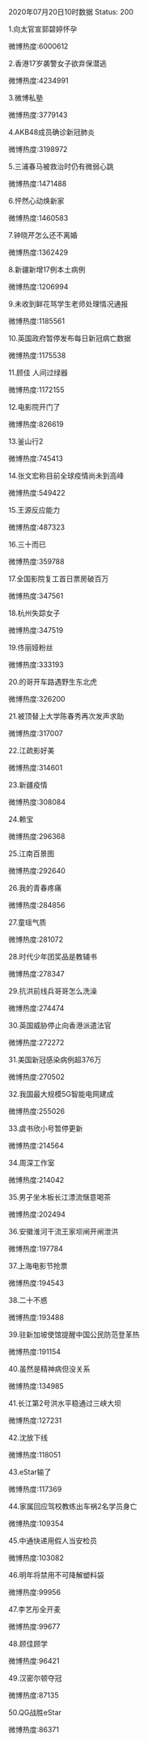 2020年07月20日10时数据
Status: 200

1.向太官宣郭碧婷怀孕

微博热度:6000612

2.香港17岁袭警女子欲弃保潜逃

微博热度:4234991

3.微博私塾

微博热度:3779143

4.AKB48成员确诊新冠肺炎

微博热度:3198972

5.三浦春马被救治时仍有微弱心跳

微博热度:1471488

6.怦然心动焕新家

微博热度:1460583

7.钟晓芹怎么还不离婚

微博热度:1362429

8.新疆新增17例本土病例

微博热度:1206994

9.未收到鲜花骂学生老师处理情况通报

微博热度:1185561

10.英国政府暂停发布每日新冠病亡数据

微博热度:1175538

11.顾佳 人间过绿器

微博热度:1172155

12.电影院开门了

微博热度:826619

13.釜山行2

微博热度:745413

14.张文宏称目前全球疫情尚未到高峰

微博热度:549422

15.王源反应能力

微博热度:487323

16.三十而已

微博热度:359788

17.全国影院复工首日票房破百万

微博热度:347561

18.杭州失踪女子

微博热度:347519

19.佟丽娅粉丝

微博热度:333193

20.的哥开车路遇野生东北虎

微博热度:326200

21.被顶替上大学陈春秀再次发声求助

微博热度:317007

22.江疏影好美

微博热度:314601

23.新疆疫情

微博热度:308084

24.赖宝

微博热度:296368

25.江南百景图

微博热度:292640

26.我的青春疼痛

微博热度:284856

27.童瑶气质

微博热度:281072

28.时代少年团奖品是教辅书

微博热度:278347

29.抗洪前线兵哥哥怎么洗澡

微博热度:274474

30.英国威胁停止向香港派遣法官

微博热度:272272

31.美国新冠感染病例超376万

微博热度:270502

32.我国最大规模5G智能电网建成

微博热度:255026

33.虞书欣小号暂停更新

微博热度:214564

34.周深工作室

微博热度:214042

35.男子坐木板长江漂流惬意喝茶

微博热度:202494

36.安徽淮河干流王家坝闸开闸泄洪

微博热度:197784

37.上海电影节抢票

微博热度:194543

38.二十不惑

微博热度:193488

39.驻新加坡使馆提醒中国公民防范登革热

微博热度:191154

40.虽然是精神病但没关系

微博热度:134985

41.长江第2号洪水平稳通过三峡大坝

微博热度:127231

42.沈放下线

微博热度:118051

43.eStar输了

微博热度:117369

44.家属回应驾校教练出车祸2名学员身亡

微博热度:109354

45.中通快递用假人当安检员

微博热度:103082

46.明年将禁用不可降解塑料袋

微博热度:99956

47.李艺彤全开麦

微博热度:99677

48.顾佳顾学

微博热度:96421

49.汉密尔顿夺冠

微博热度:87135

50.QG战胜eStar

微博热度:86371

